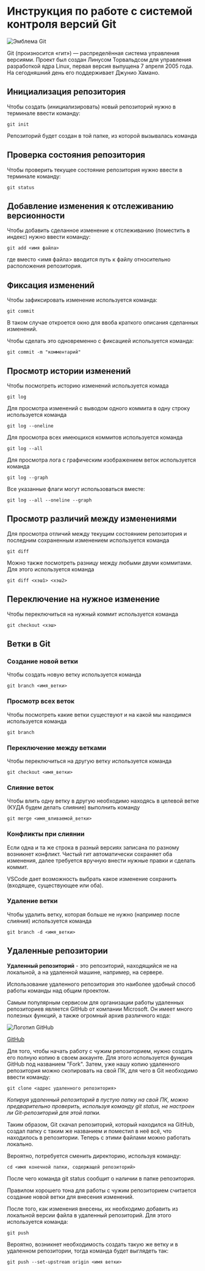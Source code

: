 # **Инструкция по работе с системой контроля версий Git**

![Эмблема Git](git.jpg)

Git (произносится «гит») — распределённая система управления версиями. Проект был создан Линусом Торвальдсом для управления разработкой ядра Linux, первая версия выпущена 7 апреля 2005 года. На сегодняшний день его поддерживает Джунио Хамано.

## Инициализация репозитория

Чтобы создать (инициализировать) новый репозиторий нужно в терминале ввести команду:

    git init

Репозиторий будет создан в той папке, из которой вызывалась команда

## Проверка состояния репозитория

Чтобы проверить текущее состояние репозитория нужно ввести в терминале команду:

    git status

## Добавление изменения к отслеживанию версионности

Чтобы добавить сделанное изменение к отслеживанию (поместить в индекс) нужно ввести команду:

    git add <имя файла>

где вместо <имя файла> вводится путь к файлу относительно расположения репозитория.

## Фиксация изменений

Чтобы зафиксировать изменение используется команда:

    git commit

В таком случае откроется окно для ввоба краткого описания сделанных изменений.

Чтобы сделать это одновременно с фиксацией используется команда:

    git commit -m "комментарий"

## Просмотр истории изменений

Чтобы посмотреть историю изменений используется комада

    git log

Для просмотра изменений с выводом одного коммита в одну строку используется команда

    git log --oneline

Для просмотра всех имеющихся коммитов используется команда

    git log --all

Для просмотра лога с графическим изображением веток используется команда

    git log --graph

Все указанные флаги могут использоваться вместе:

    git log --all --oneline --graph

## Просмотр различий между изменениями

Для просмотра отличий между текущим состоянием репозитория и последним сохраненным изменением используется команда

    git diff

Можно также посмотреть разницу между любыми двуми коммитами. Для этого используется команда

    git diff <хэш1> <хэш2>

## Переключение на нужное изменение

Чтобы переключиться на нужный коммит используется команда

    git checkout <хэш>

## Ветки в Git

### Создание новой ветки

Чтобы создать новую ветку используется команда

    git branch <имя_ветки>

### Просмотр всех веток

Чтобы посмотреть какие ветки существуют и на какой мы находимся используется команда

    git branch

### Переключение между ветками

Чтобы переключиться на другую ветку используется команда

    git checkout <имя_ветки>

### Слияние веток

Чтобы влить одну ветку в другую необходимо находясь в целевой ветке (КУДА будем делать слияние) выполнить команду

    git merge <имя_вливаемой_ветки>

### Конфликты при слиянии

Если одна и та же строка в разный версиях записана по разному возникнет конфликт.
Чистый гит автоматически сохраняет оба изменения, далее требуется вручную внести нужные правки и сделать коммит.

VSСode дает возможность выбрать какое изменение сохранить (входящее, существующее или оба).

### Удаление ветки

Чтобы удалить ветку, которая больше не нужно (например после слияния) используется команда

    git branch -d <имя_ветки>

## Удаленные репозитории

**Удаленный репозиторий** - это репозиторий, находящийся не на локальной, а на удаленной машине, например, на сервере. 

Использование удаленного репозитория это наиболее удобный способ работы команды над общим проектом.

Самым популярным сервисом для организации работы удаленных репозиториев является GitHub от компании Microsoft. Он имеет много полезных функций, а также огромный архив различного кода:

![Логотип GitHub](hublogo.JPG)

[GitHub](https://github.com/)

Для того, чтобы начать работу с чужим репозиторием, нужно создать его полную копию в своем аккаунте. Для этого используется функция GitHub под названием "Fork". Затем, уже нашу копию удаленного репозитория можно скопировать на свой ПК, для чего в Git необходимо ввести команду:

    git clone <адрес удаленного репозитория>

*Копируя удаленный репозиторий в пустую папку на свой ПК, можно предварительно проверить, используя команду git status, не настроен ли Git-репозиторий для этой папки.*

Таким образом, Git скачал репозиторий, который находился на GitHub, создал папку с таким же названием и поместил в неё всё, что находилось в репозитории. Теперь с этими файлами можно работать локально.

Вероятно, потребуется сменить директорию, используя команду:

    cd <имя конечной папки, содержащей репозиторий>

После чего команда git status сообщит о наличии в папке репозитория.

Правилом хорошего тона для работы с чужим репозиторием считается создание новой ветки для внесения изменений.

После того, как изменения внесены, их необходимо добавить из локальной версии файла в удаленный репозиторий. Для этого используется команда:

    git push

Вероятно, возникнет необходимость создать такую же ветку и в удаленном репозитории, тогда команда будет выглядеть так:

    git push --set-upstream origin <имя ветки>
